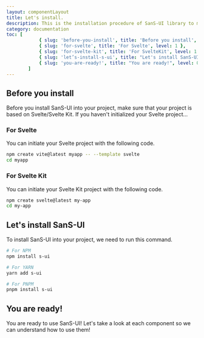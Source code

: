 ```yaml
---
layout: componentLayout
title: Let's install.
description: This is the installation procedure of SanS-UI library to make sure that you are ready to use this library!
category: documentation
toc: [
			{ slug: 'before-you-install', title: 'Before you install', level: 0 },
			{ slug: 'for-svelte', title: 'For Svelte', level: 1 },
			{ slug: 'for-svelte-kit', title: 'For SvelteKit', level: 1 },
			{ slug: 'let’s-install-s-ui', title: "Let's install SanS-UI", level: 0 },
			{ slug: 'you-are-ready!', title: "You are ready!", level: 0 },
		]
---
```


<script>
  import { Link } from "$lib"
	import * as Component from "../../../mdsvex/+layout.svelte"
	import CodeBlockWrapper from "../../../mdsvex/components/CodeBlockWrapper.md"
</script>

## Before you install

Before you install SanS-UI into your project, make sure that your project is based on Svelte/Svelte Kit.
If you haven't initialized your Svelte project...

### For Svelte

You can initiate your Svelte project with the following code.

<CodeBlockWrapper title="On your terminal" icon="bash">

```bash
npm create vite@latest myapp -- --template svelte
cd myapp
```

</CodeBlockWrapper>

### For Svelte Kit

You can initiate your Svelte Kit project with the following code.

<CodeBlockWrapper title="On your terminal" icon="bash">

```bash
npm create svelte@latest my-app
cd my-app
```

</CodeBlockWrapper>

## Let's install SanS-UI

To install SanS-UI into your project, we need to run this command.

<CodeBlockWrapper title="On your terminal" icon="bash">

```bash
# For NPM
npm install s-ui

# For YARN
yarn add s-ui

# For PNPM
pnpm install s-ui
```

</CodeBlockWrapper>

## You are ready!

You are ready to use SanS-UI! Let's take a look at each component so we can understand <Link href="/components/button">how to use them</Link>!

<!-- TODO: Next page nevigator -> navigate the users to the page that you intended. -->
